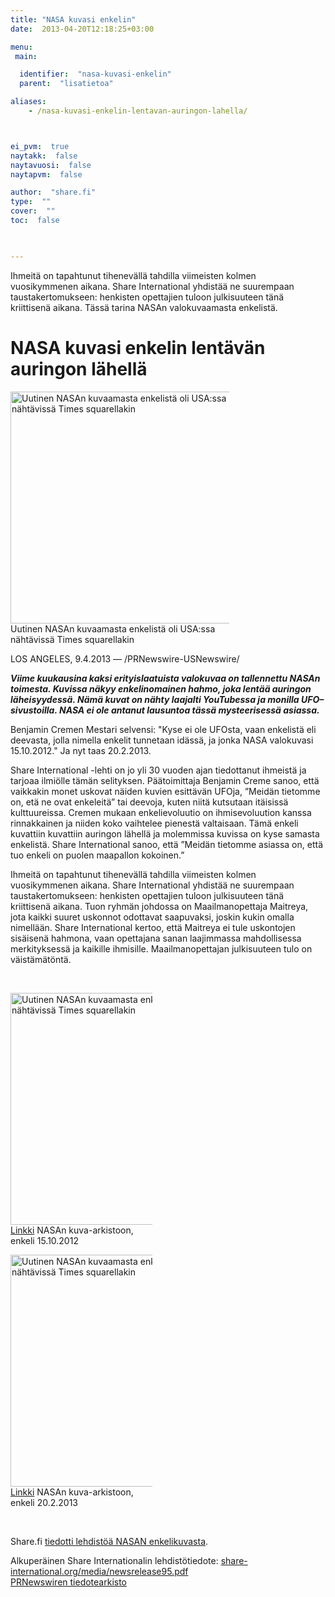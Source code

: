 ```yaml
---
title: "NASA kuvasi enkelin"
date:  2013-04-20T12:18:25+03:00

menu:
 main:

  identifier:  "nasa-kuvasi-enkelin"
  parent:  "lisatietoa"

aliases:
    - /nasa-kuvasi-enkelin-lentavan-auringon-lahella/



ei_pvm:  true
naytakk:  false
naytavuosi:  false
naytapvm:  false

author:  "share.fi"
type:  ""
cover:  ""
toc:  false


 
---
```

<p class="alustus">Ihmeitä on tapahtunut tihenevällä tahdilla viimeisten kolmen vuosikymmenen aikana. Share International yhdistää ne suurempaan taustakertomukseen: henkisten opettajien tuloon julkisuuteen tänä kriittisenä aikana. Tässä tarina NASAn valokuvaamasta enkelistä.</p>



<h1>NASA kuvasi enkelin lentävän auringon lähellä</h1>
<p class="alignright" style="max-width:350px;"><img src="https://sharefi-cdn.sirv.com/sharefi/nasa-kuvasi-enkelin-web-times-squaren-kuva.jpg" width="371" alt="Uutinen NASAn kuvaamasta enkelistä oli USA:ssa nähtävissä Times squarellakin" /><br />Uutinen NASAn kuvaamasta enkelistä oli USA:ssa nähtävissä Times squarellakin</p>
<p>LOS ANGELES, 9.4.2013 — /PRNewswire-USNewswire/</p>
<p><strong><em>Viime kuukausina kaksi erityislaatuista valokuvaa on tallennettu NASAn toimesta. Kuvissa näkyy enkelinomainen hahmo, joka lentää auringon läheisyydessä. Nämä kuvat on nähty laajalti YouTubessa ja monilla UFO–sivustoilla. NASA ei ole antanut lausuntoa tässä mysteerisessä asiassa.</em></strong></p>
<p>Benjamin Cremen Mestari selvensi: "Kyse ei ole UFOsta, vaan enkelistä eli deevasta, jolla nimella enkelit tunnetaan idässä, ja jonka NASA valokuvasi 15.10.2012." Ja nyt taas 20.2.2013.</p>
<p>Share International -lehti on jo yli 30 vuoden ajan tiedottanut ihmeistä ja tarjoaa ilmiölle tämän selityksen. Päätoimittaja Benjamin Creme sanoo, että vaikkakin monet uskovat näiden kuvien esittävän UFOja, ”Meidän tietomme on, etä ne ovat enkeleitä” tai deevoja, kuten niitä kutsutaan itäisissä kulttuureissa. Cremen mukaan enkelievoluutio on ihmisevoluution kanssa rinnakkainen ja niiden koko vaihtelee pienestä valtaisaan. Tämä enkeli kuvattiin kuvattiin auringon lähellä ja molemmissa kuvissa on kyse samasta enkelistä. Share International sanoo, että ”Meidän tietomme asiassa on, että tuo enkeli on puolen maapallon kokoinen.”</p>
<p>Ihmeitä on tapahtunut tihenevällä tahdilla viimeisten kolmen vuosikymmenen aikana. Share International yhdistää ne suurempaan taustakertomukseen: henkisten opettajien tuloon julkisuuteen tänä kriittisenä aikana. Tuon ryhmän johdossa on Maailmanopettaja Maitreya, jota kaikki suuret uskonnot odottavat saapuvaksi, joskin kukin omalla nimellään. Share International kertoo, että Maitreya ei tule uskontojen sisäisenä hahmona, vaan opettajana sanan laajimmassa mahdollisessa merkityksessä ja kaikille ihmisille. Maailmanopettajan julkisuuteen tulo on väistämätöntä.</p>
<br clear="all" />
<p class="alignleft" style="max-width:45%;"><img src="https://sohowww.nascom.nasa.gov//data/REPROCESSING/Completed/2012/c2/20121015/20121015_0824_c2_1024.jpg" width="371" alt="Uutinen NASAn kuvaamasta enkelistä oli USA:ssa nähtävissä Times squarellakin" /><br /><a href="https://sohowww.nascom.nasa.gov//data/REPROCESSING/Completed/2012/c2/20121015/20121015_0824_c2_1024.jpg" rel="nofollow noopener" target="_blank">Linkki</a> NASAn kuva-arkistoon, enkeli 15.10.2012</p>
<p class="alignright" style="max-width:45%;"><img src="https://sohowww.nascom.nasa.gov//data/REPROCESSING/Completed/2013/c2/20130220/20130220_0748_c2_1024.jpg" width="371" alt="Uutinen NASAn kuvaamasta enkelistä oli USA:ssa nähtävissä Times squarellakin" /><br /><a href="https://sohowww.nascom.nasa.gov//data/REPROCESSING/Completed/2013/c2/20130220/20130220_0748_c2_1024.jpg" rel="nofollow noopener" target="_blank">Linkki</a> NASAn kuva-arkistoon, enkeli 20.2.2013</p>


<br clear="all" />
<p>Share.fi <a title="Lehdistötiedote: NASA kuvasi enkelin lentämässä kohti aurinkoa" href="/lehdistotiedote-nasa-kuvasi-enkelin-lentamassa-kohti-aurinkoa">tiedotti lehdistöä NASAN enkelikuvasta</a>.</p>
<p>Alkuperäinen Share Internationalin lehdistötiedote: <a title="share-international.org/media/newsrelease95.pdf" href="//www.share-international.org/media/newsrelease95.pdf" target="_blank" class="external" rel="nofollow">share-international.org/media/newsrelease95.pdf</a><br />
<a href="https://www.prnewswire.com/news-releases/angel-filmed-by-nasa-202092301.html" target="_blank" rel="nofollow noopener">PRNewswiren tiedotearkisto</a></p>